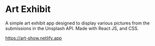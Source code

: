 # Art Exhibit
A simple art exhibit app designed to display various pictures from the submissions in the Unsplash API. Made with React JS, and CSS.

https://art-show.netlify.app
